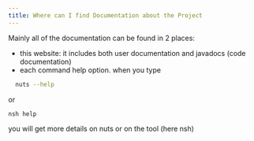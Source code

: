 ```yaml
---
title: Where can I find Documentation about the Project
---
```


Mainly all of the documentation can be found in 2 places:

* this website: it includes both user documentation and javadocs (code documentation)
* each command help option. when you type

```sh 
  nuts --help
  ``` 

or

  ```sh 
  nsh help
  ``` 

you will get more details on nuts or on the tool (here nsh)
